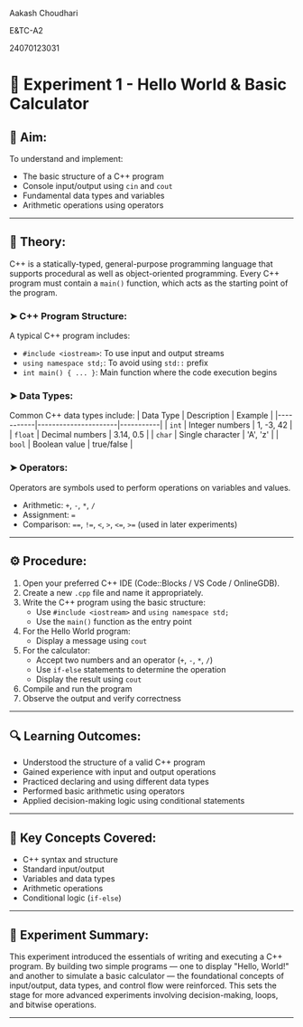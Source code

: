 
Aakash Choudhari

E&TC-A2

24070123031

# 🧪 Experiment 1 - Hello World & Basic Calculator

## 🎯 Aim:
To understand and implement:
- The basic structure of a C++ program
- Console input/output using `cin` and `cout`
- Fundamental data types and variables
- Arithmetic operations using operators

---

## 🧠 Theory:

C++ is a statically-typed, general-purpose programming language that supports procedural as well as object-oriented programming. Every C++ program must contain a `main()` function, which acts as the starting point of the program.

### ➤ C++ Program Structure:
A typical C++ program includes:
- `#include <iostream>`: To use input and output streams
- `using namespace std;`: To avoid using `std::` prefix
- `int main() { ... }`: Main function where the code execution begins

### ➤ Data Types:
Common C++ data types include:
| Data Type | Description          | Example   |
|-----------|----------------------|-----------|
| `int`     | Integer numbers       | 1, -3, 42 |
| `float`   | Decimal numbers       | 3.14, 0.5 |
| `char`    | Single character      | 'A', 'z'  |
| `bool`    | Boolean value         | true/false |

### ➤ Operators:
Operators are symbols used to perform operations on variables and values.

- Arithmetic: `+`, `-`, `*`, `/`
- Assignment: `=`
- Comparison: `==`, `!=`, `<`, `>`, `<=`, `>=` (used in later experiments)

---

## ⚙️ Procedure:
1. Open your preferred C++ IDE (Code::Blocks / VS Code / OnlineGDB).
2. Create a new `.cpp` file and name it appropriately.
3. Write the C++ program using the basic structure:
   - Use `#include <iostream>` and `using namespace std;`
   - Use the `main()` function as the entry point
4. For the Hello World program:
   - Display a message using `cout`
5. For the calculator:
   - Accept two numbers and an operator (`+`, `-`, `*`, `/`)
   - Use `if-else` statements to determine the operation
   - Display the result using `cout`
6. Compile and run the program
7. Observe the output and verify correctness

---

## 🔍 Learning Outcomes:
- Understood the structure of a valid C++ program
- Gained experience with input and output operations
- Practiced declaring and using different data types
- Performed basic arithmetic using operators
- Applied decision-making logic using conditional statements

---

## 📌 Key Concepts Covered:
- C++ syntax and structure
- Standard input/output
- Variables and data types
- Arithmetic operations
- Conditional logic (`if-else`)

---

## 📝 Experiment Summary:
This experiment introduced the essentials of writing and executing a C++ program. By building two simple programs — one to display "Hello, World!" and another to simulate a basic calculator — the foundational concepts of input/output, data types, and control flow were reinforced. This sets the stage for more advanced experiments involving decision-making, loops, and bitwise operations.

---

